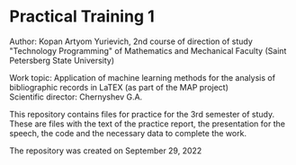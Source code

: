 # Practical Training 1 #

Author: Kopan Artyom Yurievich, 2nd course of direction of study "Technology Programming" of Mathematics and Mechanical Faculty (Saint Petersberg State University)  

Work topic: Application of machine learning methods for the analysis of bibliographic records in LaTEX (as part of the MAP project)  
Scientific director: Chernyshev G.A.  

This repository contains files for practice for the 3rd semester of study. These are files with the text of the practice report, the presentation for the speech, the code and the necessary data to complete the work.  

The repository was created on September 29, 2022
